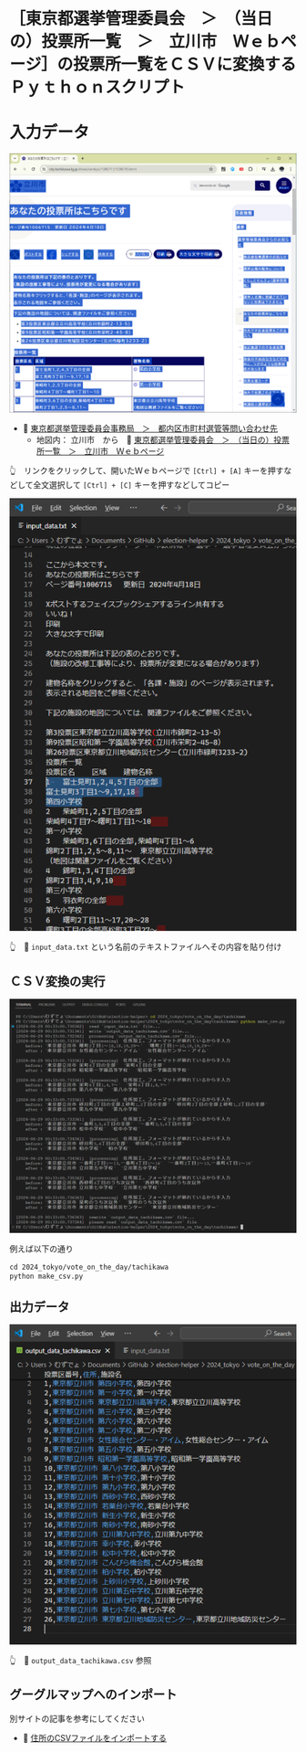 # ［東京都選挙管理委員会　＞　（当日の）投票所一覧　＞　立川市　Ｗｅｂページ］の投票所一覧をＣＳＶに変換するＰｙｔｈｏｎスクリプト


# 入力データ

![東京都選挙管理委員会　＞　（当日の）投票所一覧　＞　立川市　Ｗｅｂページ](./res/202406__senkyo__28-2332-vote-on-the-day-tachikawa-input-web.png)  

* 📖 [東京都選挙管理委員会事務局　＞　都内区市町村選管等問い合わせ先](https://www.senkyo.metro.tokyo.lg.jp/kushichoson-contact/)
  * 地図内： 立川市　から　📖 [東京都選挙管理委員会　＞　（当日の）投票所一覧　＞　立川市　Ｗｅｂページ](https://www.city.nishitokyo.lg.jp/siseizyoho/senkyo/touhyoujo.html)  

👆　リンクをクリックして、開いたＷｅｂページで `[Ctrl] + [A]` キーを押すなどして全文選択して `[Ctrl] + [C]` キーを押すなどしてコピー  

![input_data.txt](./res/202406__senkyo__28-2336-vote-on-the-day-tachikawa-input-text.png)  

👆　📄 `input_data.txt` という名前のテキストファイルへその内容を貼り付け


## ＣＳＶ変換の実行

![ターミナル](./res/202406__senkyo__29-0033-vote-on-the-day-tachikawa-terminal.png)  

例えば以下の通り  

```shell
cd 2024_tokyo/vote_on_the_day/tachikawa
python make_csv.py
```


## 出力データ

![output_data_tachikawa.csv](./res/202406__senkyo__29-0034-vote-on-the-day-tachikawa-output-text.png)  

👆　📄 `output_data_tachikawa.csv` 参照


## グーグルマップへのインポート

別サイトの記事を参考にしてください  

* 📖 [住所のCSVファイルをインポートする](https://diamond.jp/articles/-/308329?page=2)  
